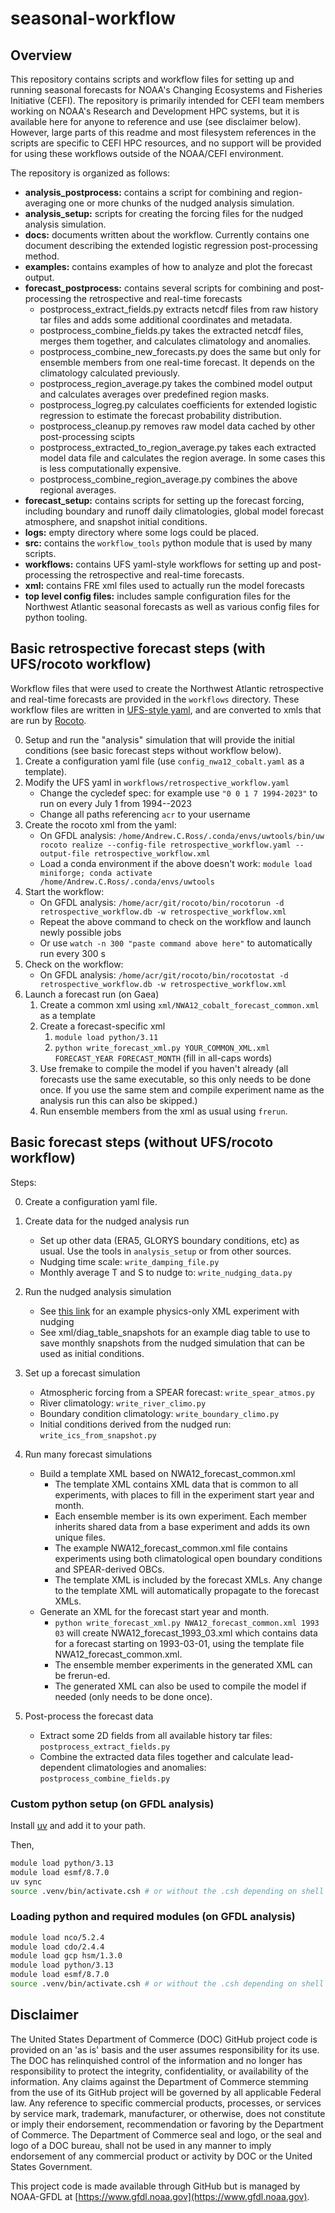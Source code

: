 # seasonal-workflow

## Overview

This repository contains scripts and workflow files for setting up and running seasonal
forecasts for NOAA's Changing Ecosystems and Fisheries Initiative (CEFI).
The repository is primarily intended for CEFI team members working on NOAA's
Research and Development HPC systems, but it is available here for anyone to reference and use
(see disclaimer below). However, large parts of this readme and most filesystem references
in the scripts are specific to CEFI HPC resources, and no support will be provided
for using these workflows outside of the NOAA/CEFI environment.

The repository is organized as follows:
+ **analysis_postprocess:** contains a script for combining and region-averaging one or
more chunks of the nudged analysis simulation.
+ **analysis_setup:** scripts for creating the forcing files for the nudged analysis simulation.
+ **docs:** documents written about the workflow. Currently contains one document describing
the extended logistic regression post-processing method.
+ **examples:** contains examples of how to analyze and plot the forecast output.
+ **forecast_postprocess:** contains several scripts for combining and post-processing the retrospective and real-time forecasts
    + postprocess_extract_fields.py extracts netcdf files from raw history tar files and
     adds some additional coordinates and metadata.
    + postprocess_combine_fields.py takes the extracted netcdf files, merges them together,
     and calculates climatology and anomalies.
    + postprocess_combine_new_forecasts.py does the same but only for ensemble members from
     one real-time forecast. It depends on the climatology calculated previously.
    + postprocess_region_average.py takes the combined model output and calculates
     averages over predefined region masks.
    + postprocess_logreg.py calculates coefficients for extended logistic regression
     to estimate the forecast probability distribution.
    + postprocess_cleanup.py removes raw model data cached by other post-processing scipts
    + postprocess_extracted_to_region_average.py takes each extracted model data file
     and calculates the region average. In some cases this is less computationally
     expensive.
    + postprocess_combine_region_average.py combines the above regional averages.
+ **forecast_setup:** contains scripts for setting up the forecast forcing, including
boundary and runoff daily climatologies, global model forecast atmosphere, and
snapshot initial conditions.
+ **logs:** empty directory where some logs could be placed.
+ **src:** contains the `workflow_tools` python module that is used by many scripts.
+ **workflows:** contains UFS yaml-style workflows for setting up and post-processing the
retrospective and real-time forecasts.
+ **xml:** contains FRE xml files used to actually run the model forecasts
+ **top level config files:** includes sample configuration files for the Northwest
Atlantic seasonal forecasts as well as various config files for python tooling.

## Basic retrospective forecast steps (with UFS/rocoto workflow)

Workflow files that were used to create the Northwest Atlantic retrospective and real-time
forecasts are provided in the `workflows` directory. These workflow files are
written in [UFS-style yaml](https://uwtools.readthedocs.io/en/main/sections/user_guide/yaml/rocoto.html),
and are converted to xmls that are run by [Rocoto](https://christopherwharrop.github.io/rocoto/).

0. Setup and run the "analysis" simulation that will provide the initial conditions (see basic forecast steps without workflow below).
1. Create a configuration yaml file (use `config_nwa12_cobalt.yaml` as a template).
2. Modify the UFS yaml in `workflows/retrospective_workflow.yaml`
    + Change the cycledef spec: for example use `"0 0 1 7 1994-2023"` to run on every July 1 from 1994--2023
    + Change all paths referencing `acr` to your username
3. Create the rocoto xml from the yaml:
    + On GFDL analysis: `/home/Andrew.C.Ross/.conda/envs/uwtools/bin/uw rocoto realize --config-file retrospective_workflow.yaml --output-file retrospective_workflow.xml`
    + Load a conda environment if the above doesn't work: `module load miniforge; conda activate /home/Andrew.C.Ross/.conda/envs/uwtools`
4. Start the workflow:
    + On GFDL analysis: `/home/acr/git/rocoto/bin/rocotorun -d retrospective_workflow.db -w retrospective_workflow.xml`
    + Repeat the above command to check on the workflow and launch newly possible jobs
    + Or use `watch -n 300 "paste command above here"` to automatically run every 300 s
5. Check on the workflow:
    + On GFDL analysis:  `/home/acr/git/rocoto/bin/rocotostat -d retrospective_workflow.db -w retrospective_workflow.xml`
6. Launch a forecast run (on Gaea)
    1. Create a common xml using `xml/NWA12_cobalt_forecast_common.xml` as a template
    2. Create a forecast-specific xml
        1. `module load python/3.11`
        2. `python write_forecast_xml.py YOUR_COMMON_XML.xml FORECAST_YEAR FORECAST_MONTH` (fill in all-caps words)
    3. Use fremake to compile the model if you haven't already (all forecasts use the same executable, so this only needs to be done once. If you use the same stem and compile experiment name as the analysis run this can also be skipped.)
    4. Run ensemble members from the xml as usual using `frerun`.

## Basic forecast steps (without UFS/rocoto workflow)

Steps:

0. Create a configuration yaml file.

1. Create data for the nudged analysis run
    + Set up other data (ERA5, GLORYS boundary conditions, etc) as usual. Use the tools in `analysis_setup` or from other sources.
    + Nudging time scale: `write_damping_file.py`
    + Monthly average T and S to nudge to: `write_nudging_data.py`

2. Run the nudged analysis simulation
    + See [this link](https://github.com/NOAA-CEFI-Regional-Ocean-Modeling/regional-mom6-xml/blob/5969a267989f7f661d8e604cc2f666011a3f582a/NWA12/NWA12_physics.xml#L636) for an example physics-only XML experiment with nudging
    + See xml/diag_table_snapshots for an example diag table to use to save monthly snapshots from the nudged simulation that can be used as initial conditions.

4. Set up a forecast simulation
    + Atmospheric forcing from a SPEAR forecast: `write_spear_atmos.py`
    + River climatology: `write_river_climo.py`
    + Boundary condition climatology: `write_boundary_climo.py`
    + Initial conditions derived from the nudged run: `write_ics_from_snapshot.py`

5. Run many forecast simulations
    + Build a template XML based on NWA12_forecast_common.xml
        - The template XML contains XML data that is common to all experiments, with places to fill in the experiment start year and month.
        - Each ensemble member is its own experiment. Each member inherits shared data from a base experiment and adds its own unique files.
        - The example NWA12_forecast_common.xml file contains experiments using both climatological open boundary conditions and SPEAR-derived OBCs.
        - The template XML is included by the forecast XMLs. Any change to the template XML will automatically propagate to the forecast XMLs.
    + Generate an XML for the forecast start year and month.
        - `python write_forecast_xml.py NWA12_forecast_common.xml 1993 03` will create NWA12_forecast_1993_03.xml which contains data for a forecast starting on 1993-03-01, using the template file NWA12_forecast_common.xml.
        - The ensemble member experiments in the generated XML can be frerun-ed.
        - The generated XML can also be used to compile the model if needed (only needs to be done once).

6. Post-process the forecast data
    + Extract some 2D fields from all available history tar files: `postprocess_extract_fields.py`
    + Combine the extracted data files together and calculate lead-dependent climatologies and anomalies: `postprocess_combine_fields.py`

### Custom python setup (on GFDL analysis)

Install [uv](https://docs.astral.sh/uv/getting-started/installation/) and add it to your path.

Then,
```sh
module load python/3.13
module load esmf/8.7.0
uv sync
source .venv/bin/activate.csh # or without the .csh depending on shell
```

### Loading python and required modules (on GFDL analysis)

```sh
module load nco/5.2.4
module load cdo/2.4.4
module load gcp hsm/1.3.0
module load python/3.13
module load esmf/8.7.0
source .venv/bin/activate.csh # or without the .csh depending on shell
```

## Disclaimer

The United States Department of Commerce (DOC) GitHub project code is provided on an 'as is' basis and the user assumes responsibility for its use. The DOC has relinquished control of the information and no longer has responsibility to protect the integrity, confidentiality, or availability of the information. Any claims against the Department of Commerce stemming from the use of its GitHub project will be governed by all applicable Federal law. Any reference to specific commercial products, processes, or services by service mark, trademark, manufacturer, or otherwise, does not constitute or imply their endorsement, recommendation or favoring by the Department of Commerce. The Department of Commerce seal and logo, or the seal and logo of a DOC bureau, shall not be used in any manner to imply endorsement of any commercial product or activity by DOC or the United States Government.

This project code is made available through GitHub but is managed by NOAA-GFDL at [https://www.gfdl.noaa.gov](https://www.gfdl.noaa.gov).

